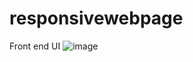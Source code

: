 # responsivewebpage
Front end
UI
![image](https://github.com/21s144/responsivewebpage/assets/137790542/cda500a9-96cc-4e44-8892-d4330799a5cf)
